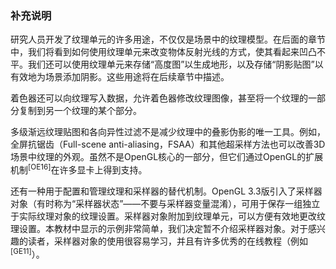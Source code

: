 ### 补充说明

研究人员开发了纹理单元的许多用途，不仅仅是场景中的纹理模型。在后面的章节中，我们将看到如何使用纹理单元来改变物体反射光线的方式，使其看起来凹凸不平。我们还可以使用纹理单元来存储“高度图”以生成地形，以及存储“阴影贴图”以有效地为场景添加阴影。这些用途将在后续章节中描述。

着色器还可以向纹理写入数据，允许着色器修改纹理图像，甚至将一个纹理的一部分复制到另一个纹理的某个部分。

多级渐远纹理贴图和各向异性过滤不是减少纹理中的叠影伪影的唯一工具。例如，全屏抗锯齿（Full-scene anti-aliasing，FSAA）和其他超采样方法也可以改善3D场景中纹理的外观。虽然不是OpenGL核心的一部分，但它们通过OpenGL的扩展机制<sup class="my_markdown">[OE16]</sup>在许多显卡上得到支持。

还有一种用于配置和管理纹理和采样器的替代机制。OpenGL 3.3版引入了采样器对象（有时称为“采样器状态”——不要与采样器变量混淆），可用于保存一组独立于实际纹理对象的纹理设置。采样器对象附加到纹理单元，可以方便有效地更改纹理设置。本教材中显示的示例非常简单，我们决定暂不介绍采样器对象。对于感兴趣的读者，采样器对象的使用很容易学习，并且有许多优秀的在线教程（例如<sup class="my_markdown">[GE11]</sup>）。

